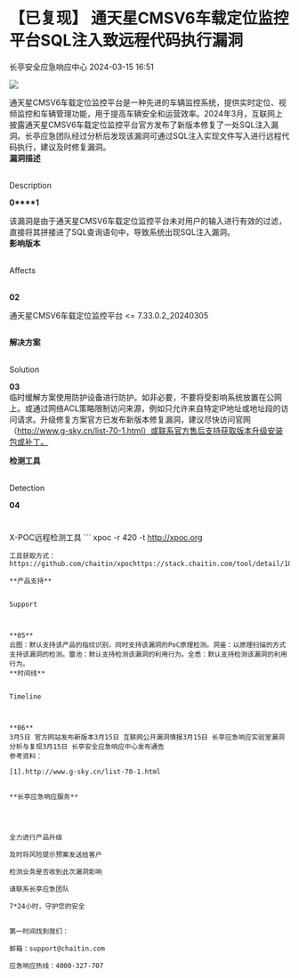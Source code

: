 #  【已复现】 通天星CMSV6车载定位监控平台SQL注入致远程代码执行漏洞   
 长亭安全应急响应中心   2024-03-15 16:51  
  
![](https://mmbiz.qpic.cn/sz_mmbiz_png/FOh11C4BDicRicMkvCNPrXCe81a1jOtxG4vMAJwGznU75njGFcQQW0ERnQ7cHMQb6ibumicvKuQ5FiceFMraSIT0Nlg/640?wx_fmt=png&from=appmsg "")  
  
通天星CMSV6车载定位监控平台是一种先进的车辆监控系统，提供实时定位、视频监控和车辆管理功能，用于提高车辆安全和运营效率。2024年3月，互联网上披露通天星CMSV6车载定位监控平台官方发布了新版本修复了一处SQL注入漏洞。长亭应急团队经过分析后发现该漏洞可通过SQL注入实现文件写入进行远程代码执行，建议及时修复漏洞。  
**漏洞描述**  
  
   
Description   
  
  
  
**0****1**  
  
该漏洞是由于通天星CMSV6车载定位监控平台未对用户的输入进行有效的过滤，直接将其拼接进了SQL查询语句中，导致系统出现SQL注入漏洞。  
**影响版本**  
  
   
Affects  
   
  
  
  
**02**  
  
  
通天星CMSV6车载定位监控平台 <= 7.33.0.2_20240305  
```
```  
  
**解决方案**  
  
   
Solution   
  
  
  
**03**  
临时缓解方案使用防护设备进行防护。如非必要，不要将受影响系统放置在公网上。或通过网络ACL策略限制访问来源，例如只允许来自特定IP地址或地址段的访问请求。升级修复方案官方已发布新版本修复漏洞，建议尽快访问官网（http://www.g-sky.cn/list-70-1.html）或联系官方售后支持获取版本升级安装包或补丁。  
  
**检测工具**  
  
   
Detection   
  
  
  
**04**  
#   
#   
X-POC远程检测工具‍ ```
xpoc -r 420 -t http://xpoc.org
```  
工具获取方式：https://github.com/chaitin/xpochttps://stack.chaitin.com/tool/detail/1036  
  
**产品支持**  
  
   
Support   
  
  
  
**05**  
云图：默认支持该产品的指纹识别，同时支持该漏洞的PoC原理检测。洞鉴：以原理扫描的方式支持该漏洞的检测。雷池：默认支持检测该漏洞的利用行为。全悉：默认支持检测该漏洞的利用行为。  
**时间线**  
  
   
Timeline   
  
  
  
**06**  
3月5日 官方网站发布新版本3月15日 互联网公开漏洞情报3月15日 长亭应急响应实验室漏洞分析与复现3月15日 长亭安全应急响应中心发布通告  
参考资料：  
  
[1].http://www.g-sky.cn/list-70-1.html  
  
  
**长亭应急响应服务**  
  
  
  
  
全力进行产品升级  
  
及时将风险提示预案发送给客户  
  
检测业务是否收到此次漏洞影响  
  
请联系长亭应急团队  
  
7*24小时，守护您的安全  
  
  
第一时间找到我们：  
  
邮箱：support@chaitin.com  
  
应急响应热线：4000-327-707  
  
